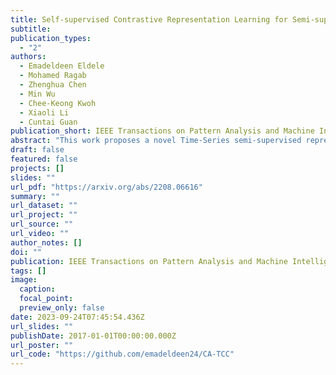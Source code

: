 ```yaml
---
title: Self-supervised Contrastive Representation Learning for Semi-supervised Time-Series Classification
subtitle: 
publication_types:
  - "2"
authors:
  - Emadeldeen Eldele
  - Mohamed Ragab
  - Zhenghua Chen
  - Min Wu
  - Chee-Keong Kwoh
  - Xiaoli Li
  - Cuntai Guan
publication_short: IEEE Transactions on Pattern Analysis and Machine Intelligence (TPAMI) 
abstract: "This work proposes a novel Time-Series semi-supervised representation learning framework, CA-TCC, that learns representations given few labeled data using contrastive learning. CA-TCC builds on top of our TS-TCC work by leveraging the robust pseudo labels from the fine-tuned TS-TCC model in a supervised contrastive loss."
draft: false
featured: false
projects: []
slides: ""
url_pdf: "https://arxiv.org/abs/2208.06616"
summary: ""
url_dataset: ""
url_project: ""
url_source: ""
url_video: ""
author_notes: []
doi: ""
publication: IEEE Transactions on Pattern Analysis and Machine Intelligence (TPAMI) 
tags: []
image:
  caption: 
  focal_point: 
  preview_only: false
date: 2023-09-24T07:45:54.436Z
url_slides: ""
publishDate: 2017-01-01T00:00:00.000Z
url_poster: ""
url_code: "https://github.com/emadeldeen24/CA-TCC"
---
```



